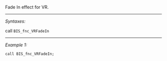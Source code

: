 Fade In effect for VR.


---
*Syntaxes:*

call `BIS_fnc_VRFadeIn`

---
*Example 1:*

```sqf
call BIS_fnc_VRFadeIn;
```